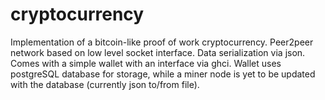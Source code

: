 # cryptocurrency
Implementation of a bitcoin-like proof of work cryptocurrency. Peer2peer network based on low level socket interface. Data serialization via json. Comes with a simple wallet with an interface via ghci. Wallet uses postgreSQL database for storage, while a miner node is yet to be updated with the database (currently json to/from file).
